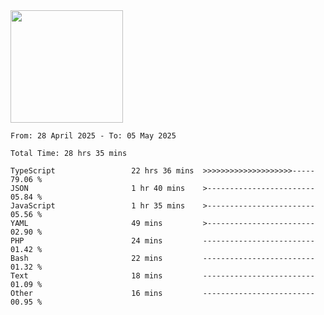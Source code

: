 <img height="180em" src="https://github-readme-stats-eight-theta.vercel.app/api?username=bkundev&show_icons=true&theme=radical&include_all_commits=true&count_private=true"/>
<!--START_SECTION:waka-->

```all_time
From: 28 April 2025 - To: 05 May 2025

Total Time: 28 hrs 35 mins

TypeScript                 22 hrs 36 mins  >>>>>>>>>>>>>>>>>>>>-----   79.06 %
JSON                       1 hr 40 mins    >------------------------   05.84 %
JavaScript                 1 hr 35 mins    >------------------------   05.56 %
YAML                       49 mins         >------------------------   02.90 %
PHP                        24 mins         -------------------------   01.42 %
Bash                       22 mins         -------------------------   01.32 %
Text                       18 mins         -------------------------   01.09 %
Other                      16 mins         -------------------------   00.95 %
```

<!--END_SECTION:waka-->
